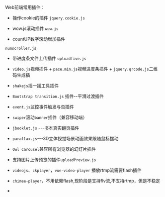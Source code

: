 Web前端常用插件：

* 操作cookie的插件
`jquery.cookie.js`

* wow.js滚动插件
`wow.js`
* countUP数字滚动增加插件

`numscroller.js`

* 带进度条文件上传插件
`uploadfive.js`
* `video.js`视频插件 + `pace.min.js`视频进度条插件 + `jquery.qrcode.js`二维码生成插
* `shakejs`摇一摇工具插件
* `Bootstrap transition.js` 插件--平滑过渡插件
* `event.js`监控事件触发与否插件
* `swiper`滚动`banner`插件（兼容移动端）

* `jbooklet.js` ---书本真实翻页插件

* `parallax.js`---3D立体视觉场景动画效果跟随鼠标摆动

* `Owl Carousel`兼容所有浏览器的幻灯片插件

* 支持图片上传预览的插件`uploadPreview.js`

* `videojs`、`ckplayer`，`vue-video-player` 播放rtmp流需要flash插件
  
* `chimee-player`，不用依赖flash,现阶段是支持flv流,不支持rtmp，但是不稳定
* 
